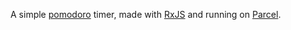 A simple [pomodoro](https://en.wikipedia.org/wiki/Pomodoro_Technique) timer, made with [RxJS](https://rxjs-dev.firebaseapp.com/guide/overview) and running on [Parcel](https://parceljs.org/).
